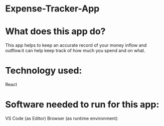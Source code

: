 # Expense-Tracker-App

# What does this app do?
This app helps to keep an accurate record of your money inflow and outflow.it can help keep track of how much you spend and on what.

# Technology used:
React

# Software needed to run for this app:
VS Code (as Editor) Browser (as runtime environment)

